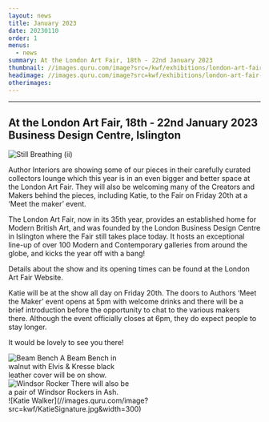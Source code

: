 ```yaml
---
layout: news
title: January 2023
date: 20230110
order: 1
menus:
  - news
summary: At the London Art Fair, 18th - 22nd January 2023
thumbnail: //images.quru.com/image?src=/kwf/exhibitions/london-art-fair-2020.jpg&right=0.9&left=0.17188&width=175&height=175
headimage: //images.quru.com/image?src=kwf/exhibitions/london-art-fair-2020.jpg&fill=auto
otherimages:
---
```


* * * * *

## At the London Art Fair, 18th - 22nd January 2023<br/>Business Design Centre, Islington

<div class="image">
<img class="post-title gallery_image" alt="Still Breathing (ii)" src="//images.quru.com/image?src=/kwf/exhibitions/london-art-fair-2020.jpg&width=342" srcset="//images.quru.com/image?src=/kwf/exhibitions/london-art-fair-2020.jpg&width=342 360w, //images.quru.com/image?src=/kwf/exhibitions/london-art-fair-2020.jpg&width=770 800w,  //images.quru.com/image?src=/kwf/exhibitions/london-art-fair-2020.jpg&width=1440 2x">
</div>

Author Interiors are showing some of our pieces in their carefully curated collectors lounge which this year is in an even bigger and better space at the London Art Fair. They will also be welcoming many of the Creators and Makers behind the pieces, including Katie, to the Fair on Friday 20th at a ‘Meet the maker’ event.

The London Art Fair, now in its 35th year, provides an established home for Modern British Art, and was founded by the London Business Design Centre in Islington where the Fair still takes place today. It hosts an exceptional line-up of over 100 Modern and Contemporary galleries from around the globe, and kicks the year off with a bang!

Details about the show and its opening times can be found at the London Art Fair Website.

Katie will be at the show all day on Friday 20th. The doors to Authors ‘Meet the Maker’ event opens at 5pm with welcome drinks and there will be a brief introduction before the opportunity to chat to the various makers there. Although the event officially closes at 6pm, they do expect people to stay longer.

It would be lovely to see you there!


<div class="image" style="width: 50%;">
<img class="post-title gallery_image" alt="Beam Bench" src="//images.quru.com/image?src=/kwf/KWFBeamBench/KWF+BeamWalnutBlackJaggedartCloseUp.JPG&width=342" srcset="//images.quru.com/image?src=/kwf/KWFBeamBench/KWF+BeamWalnutBlackJaggedartCloseUp.JPG&width=342 360w, //images.quru.com/image?src=/kwf/KWFBeamBench/KWF+BeamWalnutBlackJaggedartCloseUp.JPG&width=770 800w,  //images.quru.com/image?src=/kwf/KWFBeamBench/KWF+BeamWalnutBlackJaggedartCloseUp.JPG&width=1440 2x">
<span>A Beam Bench in walnut with Elvis & Kresse black leather cover will be on show.</span>
</div>

<div class="image" style="width: 50%;">
<img class="post-title gallery_image" alt="Windsor Rocker" src="//images.quru.com/image?src=/kwf/KWFWindsorRocker/KWF_WindsorRocker_M%26M_sq.jpg&right=0.75938&bottom=0.89063&top=0.225&left=0.09375&width=342" srcset="//images.quru.com/image?src=/kwf/KWFWindsorRocker/KWF_WindsorRocker_M%26M_sq.jpg&right=0.75938&bottom=0.89063&top=0.225&left=0.09375&width=342 360w, //images.quru.com/image?src=/kwf/KWFWindsorRocker/KWF_WindsorRocker_M%26M_sq.jpg&right=0.75938&bottom=0.89063&top=0.225&left=0.09375&width=770 800w,  //images.quru.com/image?src=/kwf/KWFWindsorRocker/KWF_WindsorRocker_M%26M_sq.jpg&right=0.75938&bottom=0.89063&top=0.225&left=0.09375&width=1440 2x">
<span>There will also be a pair of Windsor Rockers in Ash.</span>
</div>

<div class="actual_size" markdown="1"> ![Katie Walker](//images.quru.com/image?src=kwf/KatieSignature.jpg&width=300)
</div>
